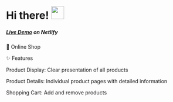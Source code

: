 # Hi there! <img src="https://github.com/TheDudeThatCode/TheDudeThatCode/blob/master/Assets/Hi.gif" width="35" />

##### [Live Demo](https://64e6856a6084ad10b6816d36--preeminent-cobbler-05c76f.netlify.app/) on Netlify


🛒 Online Shop


✨ Features

Product Display: Clear presentation of all products

Product Details: Individual product pages with detailed information

Shopping Cart: Add and remove products


